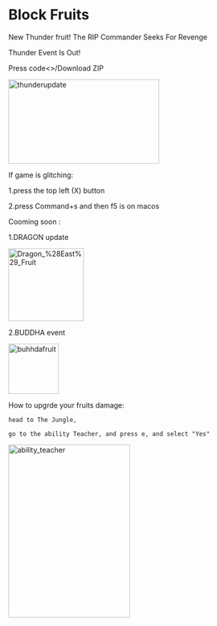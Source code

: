 # Block Fruits
New Thunder fruit!
The RIP Commander Seeks For Revenge

Thunder Event Is Out!

Press code<>/Download ZIP




<img width="300" height="168" alt="thunderupdate" src="https://github.com/user-attachments/assets/e2b4365f-0967-47d5-bcfc-4b5100adb6e7" />





If game is glitching:

1.press the top left (X) button

2.press Command+s and then f5 is on macos



Cooming soon :


1.DRAGON update


<img width="150" height="145" alt="Dragon_%28East%29_Fruit" src="https://github.com/user-attachments/assets/d2523274-29dd-4ef4-bd8a-5ac7d8bae355" />

2.BUDDHA event 


<img width="100" height="100" alt="buhhdafruit" src="https://github.com/user-attachments/assets/0396bc3e-3615-489f-920d-aa8abab1c5ef" />

How to upgrde your fruits damage:

    head to The Jungle,

    go to the ability Teacher, and press e, and select "Yes"

<img width="242" height="345" alt="ability_teacher" src="https://github.com/user-attachments/assets/46a6328b-5374-448d-8b96-4f8a425d610a" />




    
